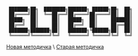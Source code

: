 ```
 ███████╗██╗  ████████╗███████╗ ██████╗██╗  ██╗
 ██╔════╝██║  ╚══██╔══╝██╔════╝██╔════╝██║  ██║
 █████╗  ██║     ██║   █████╗  ██║     ███████║
 ██╔══╝  ██║     ██║   ██╔══╝  ██║     ██╔══██║
 ███████╗███████╗██║   ███████╗╚██████╗██║  ██║
 ╚══════╝╚══════╝╚═╝   ╚══════╝ ╚═════╝╚═╝  ╚═╝
```
[Новая методичка](https://drive.google.com/file/d/1-NEHFMMFv3kbUszpYZo41cb0wyi-f24I/view?usp=drive_link) \ 
[Старая методичка](https://cran.r-project.org/web/packages/ags/ags.pdf)
